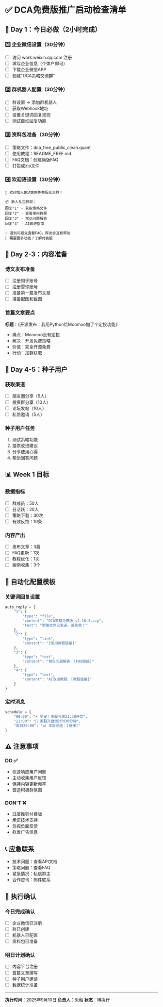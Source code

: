 # ✅ DCA免费版推广启动检查清单

## 🚀 Day 1：今日必做（2小时完成）

### 1️⃣ 企业微信设置（30分钟）
- [ ] 访问 work.weixin.qq.com 注册
- [ ] 填写企业信息（个体户即可）
- [ ] 下载企业微信APP
- [ ] 创建"DCA策略交流群"

### 2️⃣ 群机器人配置（30分钟）
- [ ] 群设置 → 添加群机器人
- [ ] 获取Webhook地址
- [ ] 设置关键词回复规则
- [ ] 测试自动回复功能

### 3️⃣ 资料包准备（30分钟）
- [ ] 策略文件：dca_free_public_clean.quant
- [ ] 使用教程：README_FREE.md
- [ ] FAQ文档：创建简版FAQ
- [ ] 打包成zip文件

### 4️⃣ 欢迎语设置（30分钟）
```
🎉 欢迎加入DCA策略免费版交流群！

📦 新人礼包获取：
回复"1" - 获取策略文件
回复"2" - 查看使用教程
回复"3" - 常见问题解答
回复"4" - AI改进指南

💡 遇到问题先查看FAQ，群友会互相帮助
🚀 需要更多功能？了解付费版
```

## 📝 Day 2-3：内容准备

### 博文发布准备
- [ ] 注册知乎账号
- [ ] 注册雪球账号
- [ ] 准备第一篇发布文章
- [ ] 准备配图和截图

### 首篇文章要点
**标题**：《开源发布：我用Python给Moomoo加了个定投功能》
- 痛点：Moomoo没有定投
- 解决：开发免费策略
- 价值：完全开源免费
- 行动：加群获取

## 👥 Day 4-5：种子用户

### 获取渠道
- [ ] 朋友圈分享（5人）
- [ ] 投资群分享（10人）
- [ ] 论坛发帖（10人）
- [ ] 私信邀请（5人）

### 种子用户任务
1. 测试策略功能
2. 提供改进建议
3. 分享使用心得
4. 帮助回答问题

## 📊 Week 1 目标

### 数据指标
- [ ] 群成员：50人
- [ ] 日活跃：20人
- [ ] 策略下载：30次
- [ ] 有效反馈：10条

### 内容产出
- [ ] 发布文章：3篇
- [ ] FAQ更新：1次
- [ ] 教程优化：1次
- [ ] 案例收集：3个

## 🔧 自动化配置模板

### 关键词回复设置
```python
auto_reply = {
    "1": {
        "type": "file",
        "content": "DCA策略免费版_v2.10.3.zip",
        "text": "策略文件已发送，请查收！"
    },
    "2": {
        "type": "link", 
        "content": "[使用教程链接]"
    },
    "3": {
        "type": "text",
        "content": "常见问题解答：[FAQ链接]"
    },
    "4": {
        "type": "text",
        "content": "AI改进教程：[教程链接]"
    }
}
```

### 定时消息
```python
schedule = {
    "09:00": "☀️ 早安！美股今晚21:30开盘",
    "21:00": "🌙 美股开盘倒计时30分钟",
    "周日20:00": "📊 本周总结：[链接]"
}
```

## ⚠️ 注意事项

### DO ✅
- 快速响应用户问题
- 主动收集用户反馈
- 保持内容更新频率
- 营造积极群氛围

### DON'T ❌
- 过度推销付费版
- 承诺技术支持
- 忽视负面反馈
- 群发广告信息

## 📞 应急联系

- 技术问题：查看API文档
- 策略问题：查看FAQ
- 紧急情况：私信群主
- 合作咨询：邮件联系

## 🎯 执行确认

### 今日完成确认
- [ ] 企业微信已注册
- [ ] 群已创建
- [ ] 机器人已配置
- [ ] 资料包已准备

### 明日计划确认
- [ ] 内容平台注册
- [ ] 首篇文章撰写
- [ ] 种子用户邀请
- [ ] 数据统计准备

---

**执行时间**：2025年9月10日
**负责人**：朱融
**状态**：待执行